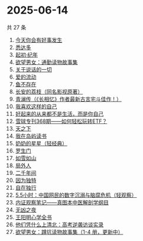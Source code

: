 # 2025-06-14

共 27 条

<!-- BEGIN WEREAD -->
<!-- 最后更新时间 2025-06-14 05:08:31 +0800 -->
1. [今天你会有好事发生](https://weread.qq.com/web/bookDetail/804321f0813ab9fe2g010f74)
1. [悉达多](https://weread.qq.com/web/bookDetail/dac326e0813ab9fcbg014003)
1. [起初·纪年](https://weread.qq.com/web/bookDetail/dd6324f0813ab9f97g019a24)
1. [欲望男女：通勤读物故事集](https://weread.qq.com/web/bookDetail/2d832460813ab9fe2g01637a)
1. [关于说话的一切](https://weread.qq.com/web/bookDetail/10132d20813ab77a6g012034)
1. [爱的流动](https://weread.qq.com/web/bookDetail/ac532c10813aba023g01404d)
1. [鱼不存在](https://weread.qq.com/web/bookDetail/0af32760813ab798cg01135c)
1. [长安的荔枝（同名影视原著）](https://weread.qq.com/web/bookDetail/cc932860813ab67c2g014597)
1. [青澜传（《长相忆》作者最新古言宅斗佳作！）](https://weread.qq.com/web/bookDetail/b9c32090813ab9ff1g01965a)
1. [我喜欢这样的自己](https://weread.qq.com/web/bookDetail/13e32040813ab9f22g01547d)
1. [好起来的从来都不是生活，而是你自己](https://weread.qq.com/web/bookDetail/28032050813ab8649g016c07)
1. [雪球专刊368期——如何轻松玩转ETF？](https://weread.qq.com/web/bookDetail/95c32b30813aba085g017173)
1. [天之下](https://weread.qq.com/web/bookDetail/4de326a0721770aa4de95f4)
1. [我在岛屿读书](https://weread.qq.com/web/bookDetail/e5632100813ab8ea2g01327c)
1. [奶奶的星星（轻经典）](https://weread.qq.com/web/bookDetail/37b32230813ab9c1bg0186bf)
1. [罗生门](https://weread.qq.com/web/bookDetail/15b32760813ab9f9ag0103c2)
1. [如雪如山](https://weread.qq.com/web/bookDetail/b6232ea0729dc73eb62a3c2)
1. [局外人](https://weread.qq.com/web/bookDetail/1e8327a0813ab9f50g010600)
1. [二千年间](https://weread.qq.com/web/bookDetail/9ee32080813aba048g015683)
1. [因为独特](https://weread.qq.com/web/bookDetail/55e32900813ab9640g017ec0)
1. [自在独行](https://weread.qq.com/web/bookDetail/77f320d0813ab7d74g017e0e)
1. [5.5小时：中国网民的数字沉溺与脑腐危机（轻观察）](https://weread.qq.com/web/bookDetail/97a32ca0813ab9fa9g011104)
1. [内证观察笔记——真图本中医解剖学纲目](https://weread.qq.com/web/bookDetail/e7032f40813ab7c9cg0197a2)
1. [无凶之夜](https://weread.qq.com/web/bookDetail/1fb32f40813aba021g01336f)
1. [王阳明心学全书](https://weread.qq.com/web/bookDetail/6f9327205977586f9b409d6)
1. [他们凭什么上清北：高考逆袭访谈实录](https://weread.qq.com/web/bookDetail/19632920813aba03dg018bc6)
1. [欲望男女：蹲坑读物故事集（1-4 册，更新中）](https://weread.qq.com/web/bookDetail/849323e0813ab9f7fg011847)
<!-- END WEREAD -->